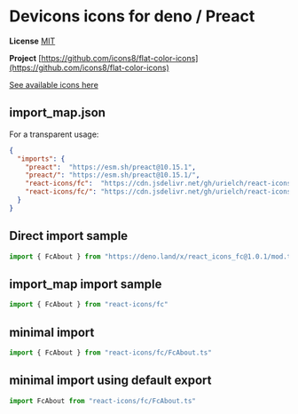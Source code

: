 # Devicons icons for deno / Preact

**License** [MIT](https://opensource.org/licenses/MIT)

**Project** [https://github.com/icons8/flat-color-icons](https://github.com/icons8/flat-color-icons)

[See available icons here](https://react-icons.github.io/react-icons/icons?name=fc)

## import_map.json

For a transparent usage:

```json
{
  "imports": {
    "preact":  "https://esm.sh/preact@10.15.1",
    "preact/": "https://esm.sh/preact@10.15.1/",
    "react-icons/fc":  "https://cdn.jsdelivr.net/gh/urielch/react-icons-fc@1.0.1/mod.ts",
    "react-icons/fc/": "https://cdn.jsdelivr.net/gh/urielch/react-icons-fc/ico/",
  }
}
```

## Direct import sample

```ts
import { FcAbout } from "https://deno.land/x/react_icons_fc@1.0.1/mod.ts"
```

## import_map import sample

```ts
import { FcAbout } from "react-icons/fc"
```

## minimal import

```ts
import { FcAbout } from "react-icons/fc/FcAbout.ts"
```

## minimal import using default export

```ts
import FcAbout from "react-icons/fc/FcAbout.ts"
```

